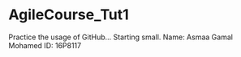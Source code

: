 # AgileCourse_Tut1
Practice the usage of GitHub...
Starting small.
Name: Asmaa Gamal Mohamed
ID: 16P8117
